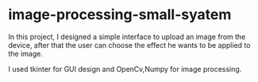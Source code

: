 # image-processing-small-syatem
In this project, I designed a simple interface to upload an image from the device, after that the user can choose the effect he wants to be applied to the image.

I used tkinter for GUI design and OpenCv,Numpy for image processing.
